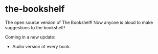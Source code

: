 # the-bookshelf
The open source version of The Bookshelf!
Now anyone is aloud to make suggestions to the bookshelf!

Coming in a new update:
- Audio version of every book.
